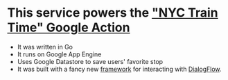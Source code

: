 # This service powers the ["NYC Train Time" Google Action](https://assistant.google.com/services/a/uid/000000293971eeda?hl=en-US)

* It was written in Go
* It runs on Google App Engine
* Uses Google Datastore to save users' favorite stop
* It was built with a fancy new [framework](https://github.com/jprobinson/dialogflow) for interacting with [DialogFlow](https://dialogflow.com/).
